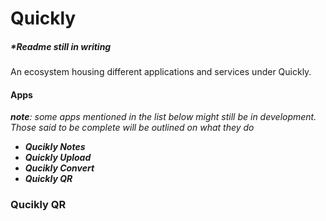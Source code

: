 # Quickly
##### *Readme still in writing 
An ecosystem housing different applications and services under Quickly. 

#### Apps

*__note__: some apps mentioned in the list below might still be in development. Those said to be complete will be outlined on what they do*

- ___Qucikly Notes___
- ___Quickly Upload___
- ___Qucikly Convert___
- ___Quickly QR___

### Qucikly QR